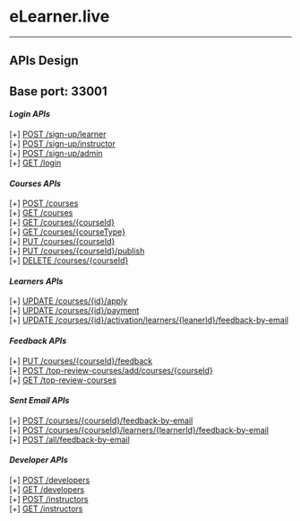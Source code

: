 # eLearner.live

___
## APIs Design
## Base port: 33001

#### *Login APIs*
[+] [POST /sign-up/learner](APIs%20design/signup-learner.md)<br>
[+] [POST /sign-up/instructor](APIs%20design/signup-instructor.md)<br>
[+] [POST /sign-up/admin](APIs%20design/signup-admin.md)<br>
[+] [GET /login](APIs%20design/login.md)<br>

#### *Courses APIs*
[+] [POST /courses](APIs%20design/create-new-course.md)<br>
[+] [GET /courses](APIs%20design/get-All-courses.md)<br>
[+] [GET /courses/{courseId}](APIs%20design/get-course-by-courseId.md)<br>
[+] [GET /courses/{courseType}](APIs%20design/get-course-by-courseType.md)<br>
[+] [PUT /courses/{courseId}](APIs%20design/update-course.md)<br>
[+] [PUT /courses/{courseId}/publish](APIs%20design/publish-course-by-courseId.md)<br>
[+] [DELETE /courses/{courseId}](APIs%20design/delete-course-by-courseId.md)


#### *Learners APIs*
[+] [UPDATE /courses/{id}/apply](APIs%20design/apply-for-course.md)<br>
[+] [UPDATE /courses/{id}/payment](APIs%20design/payment-for-course.md)<br>
[+] [UPDATE /courses/{id}/activation/learners/{leanerId}/feedback-by-email](APIs%20design/course-activation.md)

#### *Feedback APIs*
[+] [PUT /courses/{courseId}/feedback](APIs%20design/add-feedback-from-user.md)<br>
[+] [POST /top-review-courses/add/courses/{courseId}](APIs%20design/add-top-reviewer.md)<br>
[+] [GET /top-review-courses](APIs%20design/get-top-reviewed-courses.md)<br>

#### *Sent Email APIs*
[+] [POST /courses/{courseId}/feedback-by-email](APIs%20design/send-email-by-courseId.md)<br>
[+] [POST /courses/{courseId}/learners/{learnerId}/feedback-by-email](APIs%20design/send-email-by-courseId_and_learnerId.md)<br>
[+] [POST /all/feedback-by-email](APIs%20design/send-email-for-all.md)<br>

#### *Developer APIs*
[+] [POST /developers](APIs%20design/developers-teams.md)<br>
[+] [GET /developers](APIs%20design/get-developers-teams.md)<br>
[+] [POST /instructors](APIs%20design/instructors-teams.md)<br>
[+] [GET /instructors](APIs%20design/get-instructors-teams.md)<br>

